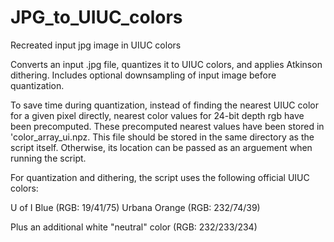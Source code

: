 # JPG_to_UIUC_colors
Recreated input jpg image in UIUC colors

Converts an input .jpg file, quantizes it to UIUC colors, and applies Atkinson dithering. Includes optional downsampling of input image before quantization.

To save time during quantization, instead of finding the nearest UIUC color for a given pixel directly, nearest color values for 24-bit depth rgb have been precomputed.
These precomputed nearest values have been stored in 'color_array_ui.npz. This file should be stored in the same directory as the script itself.
Otherwise, its location can be passed as an arguement when running the script.

For quantization and dithering, the script uses the following official UIUC colors:

U of I Blue (RGB: 19/41/75)
Urbana Orange (RGB: 232/74/39)

Plus an additional white "neutral" color (RGB: 232/233/234)
